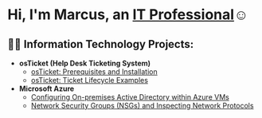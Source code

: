 <h1>Hi, I'm Marcus, an <a href="https://linkedin.com/in/Josh">IT Professional</a>☺</h1>

<h2>👨‍💻 Information Technology Projects:</h2>

- <b>osTicket (Help Desk Ticketing System)</b>
  - [osTicket: Prerequisites and Installation](https://github.com/MarcusPierson803/osticket-prereqs)
  - [osTicket: Ticket Lifecycle Examples](https://github.com/MarcusPierson803/ticket-lifecycle)
- <b>Microsoft Azure</b>
  - [Configuring On-premises Active Directory within Azure VMs](https://github.com/MarcusPierson803/configure-ad)
  - [Network Security Groups (NSGs) and Inspecting Network Protocols](https://github.com/MarcusPierson803/azure-network-protocols)



